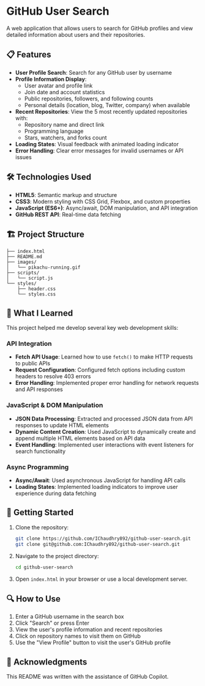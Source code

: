 # GitHub User Search

A web application that allows users to search for GitHub profiles and view detailed information about users and their repositories.

## 📋 Features

- **User Profile Search**: Search for any GitHub user by username
- **Profile Information Display**: 
  - User avatar and profile link
  - Join date and account statistics
  - Public repositories, followers, and following counts
  - Personal details (location, blog, Twitter, company) when available
- **Recent Repositories**: View the 5 most recently updated repositories with:
  - Repository name and direct link
  - Programming language
  - Stars, watchers, and forks count
- **Loading States**: Visual feedback with animated loading indicator
- **Error Handling**: Clear error messages for invalid usernames or API issues

## 🛠️ Technologies Used

- **HTML5**: Semantic markup and structure
- **CSS3**: Modern styling with CSS Grid, Flexbox, and custom properties
- **JavaScript (ES6+)**: Async/await, DOM manipulation, and API integration
- **GitHub REST API**: Real-time data fetching

## 🏗️ Project Structure

```
├── index.html
├── README.md
├── images/
│   └── pikachu-running.gif
├── scripts/
│   └── script.js
└── styles/
    ├── header.css
    └── styles.css
```

## 🎯 What I Learned

This project helped me develop several key web development skills:

### API Integration
- **Fetch API Usage**: Learned how to use `fetch()` to make HTTP requests to public APIs
- **Request Configuration**: Configured fetch options including custom headers to resolve 403 errors
- **Error Handling**: Implemented proper error handling for network requests and API responses

### JavaScript & DOM Manipulation
- **JSON Data Processing**: Extracted and processed JSON data from API responses to update HTML elements
- **Dynamic Content Creation**: Used JavaScript to dynamically create and append multiple HTML elements based on API data
- **Event Handling**: Implemented user interactions with event listeners for search functionality

### Async Programming
- **Async/Await**: Used asynchronous JavaScript for handling API calls
- **Loading States**: Implemented loading indicators to improve user experience during data fetching

## 🚀 Getting Started

1. Clone the repository:
   ```bash
   git clone https://github.com/IChaudhry892/github-user-search.git
   git clone git@github.com:IChaudhry892/github-user-search.git
   ```

2. Navigate to the project directory:
   ```bash
   cd github-user-search
   ```

3. Open `index.html` in your browser or use a local development server.

## 🔍 How to Use

1. Enter a GitHub username in the search box
2. Click "Search" or press Enter
3. View the user's profile information and recent repositories
4. Click on repository names to visit them on GitHub
5. Use the "View Profile" button to visit the user's GitHub profile

## 🤝 Acknowledgments

This README was written with the assistance of GitHub Copilot.